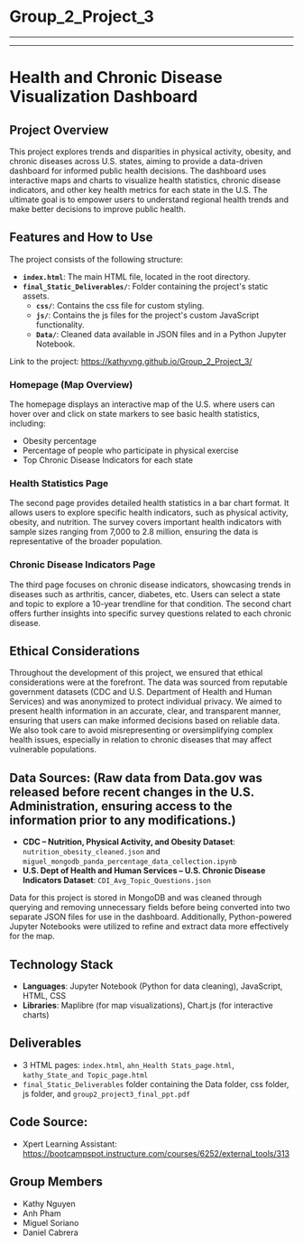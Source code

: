 # Group_2_Project_3
---
---
# Health and Chronic Disease Visualization Dashboard

## Project Overview
This project explores trends and disparities in physical activity, obesity, and chronic diseases across U.S. states, aiming to provide a data-driven dashboard for informed public health decisions. The dashboard uses interactive maps and charts to visualize health statistics, chronic disease indicators, and other key health metrics for each state in the U.S. The ultimate goal is to empower users to understand regional health trends and make better decisions to improve public health.

## Features and How to Use

The project consists of the following structure:

- **`index.html`**: The main HTML file, located in the root directory.
- **`final_Static_Deliverables/`**: Folder containing the project's static assets.
  - **`css/`**: Contains the css file for custom styling.
  - **`js/`**: Contains the js files for the project's custom JavaScript functionality.
  - **`Data/`**: Cleaned data available in JSON files and in a Python Jupyter Notebook.
 
Link to the project: https://kathyvng.github.io/Group_2_Project_3/ 
    
### Homepage (Map Overview)
The homepage displays an interactive map of the U.S. where users can hover over and click on state markers to see basic health statistics, including:
- Obesity percentage
- Percentage of people who participate in physical exercise
- Top Chronic Disease Indicators for each state  

### Health Statistics Page
The second page provides detailed health statistics in a bar chart format. It allows users to explore specific health indicators, such as physical activity, obesity, and nutrition. The survey covers important health indicators with sample sizes ranging from 7,000 to 2.8 million, ensuring the data is representative of the broader population.  

### Chronic Disease Indicators Page
The third page focuses on chronic disease indicators, showcasing trends in diseases such as arthritis, cancer, diabetes, etc. Users can select a state and topic to explore a 10-year trendline for that condition. The second chart offers further insights into specific survey questions related to each chronic disease.  

## Ethical Considerations
Throughout the development of this project, we ensured that ethical considerations were at the forefront. The data was sourced from reputable government datasets (CDC and U.S. Department of Health and Human Services) and was anonymized to protect individual privacy. We aimed to present health information in an accurate, clear, and transparent manner, ensuring that users can make informed decisions based on reliable data. We also took care to avoid misrepresenting or oversimplifying complex health issues, especially in relation to chronic diseases that may affect vulnerable populations.

## Data Sources: (Raw data from Data.gov was released before recent changes in the U.S. Administration, ensuring access to the information prior to any modifications.)
- **CDC – Nutrition, Physical Activity, and Obesity Dataset**: `nutrition_obesity_cleaned.json` and `miguel_mongodb_panda_percentage_data_collection.ipynb`
- **U.S. Dept of Health and Human Services – U.S. Chronic Disease Indicators Dataset**: `CDI_Avg_Topic_Questions.json`

Data for this project is stored in MongoDB and was cleaned through querying and removing unnecessary fields before being converted into two separate JSON files for use in the dashboard. Additionally, Python-powered Jupyter Notebooks were utilized to refine and extract data more effectively for the map.

## Technology Stack
- **Languages**: Jupyter Notebook (Python for data cleaning), JavaScript, HTML, CSS
- **Libraries**: Maplibre (for map visualizations), Chart.js (for interactive charts)

## Deliverables
- 3 HTML pages: `index.html`, `ahn_Health Stats_page.html`, `kathy_State_and Topic_page.html`
- `final_Static_Deliverables` folder containing the Data folder, css folder, js folder, and `group2_project3_final_ppt.pdf`

## Code Source: 
- Xpert Learning Assistant: https://bootcampspot.instructure.com/courses/6252/external_tools/313

## Group Members
- Kathy Nguyen
- Anh Pham
- Miguel Soriano
- Daniel Cabrera
